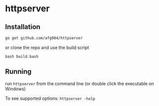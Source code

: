 # httpserver

## Installation

```bash
go get github.com/afg984/httpserver
```

or clone the repo and use the build script

```
bash build.bash
```

## Running

run `httpserver` from the command line (or double click the executable on Windows)

To see supported options: `httpserver -help`


